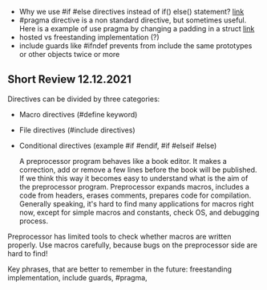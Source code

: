 * Why we use #if #else directives instead of if() else() statement? [link](https://stackoverflow.com/questions/22897946/why-use-preprocessor-if-statements-instead-of-if-else)
* #pragma directive is a non standard directive, but sometimes useful. Here is a example of use pragma by changing a padding in a struct [link](https://stackoverflow.com/questions/3318410/pragma-pack-effect?noredirect=1&lq=1)
* hosted vs freestanding implementation (?)
* include guards like #ifndef prevents from include the same prototypes or other objects twice or more

## Short Review 12.12.2021

  Directives can be divided by three categories: 
* Macro directives (#define keyword)
* File directives (#include directives)
* Conditional directives (example #if #endif, #if #elseif #else)

  A preprocessor program behaves like a book editor. It makes a correction, add or remove a few lines before the book will be published. If we think this way it becomes easy to understand what is the aim of the preprocessor program. 
Preprocessor expands macros, includes a code from headers, erases comments, prepares code for compilation.
Generally speaking, it's hard to find many applications for macros right now, except for simple macros and constants, check OS, and debugging process.

Preprocessor has limited tools to check whether macros are written properly. Use macros carefully, because bugs on the preprocessor side are hard to find!

 Key phrases, that are better to remember in the future: freestanding implementation, include guards, #pragma,
